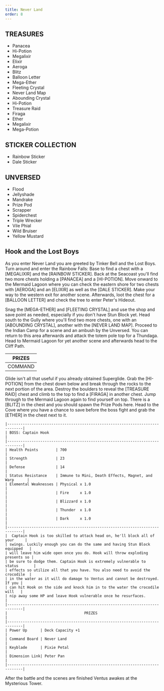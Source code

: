 ```yaml
---
title: Never Land
order: 8
---
```



##         TREASURES ##

*  Panacea
*  Hi-Potion
*  Megalixir
*  Elixir
*  Aeroga
*  Blitz
*  Balloon Letter
*  Mega-Ether
*  Fleeting Crystal
*  Never Land Map
*  Abounding Crystal
*  Hi-Potion
*  Treasure Raid
*  Firaga
*  Ether
*  Megalixir
*  Mega-Potion

##         STICKER COLLECTION ##

*  Rainbow Sticker
*  Dale Sticker

##         UNVERSED ##

* Flood
* Jellyshade
* Mandrake
* Prize Pod
* Scrapper
* Spiderchest
* Triple Wrecker
* Vile Phial
* Wild Bruiser
* Yellow Mustard

## Hook and the Lost Boys ##

As you enter Never Land you are greeted by Tinker Bell and the Lost Boys.
Turn around and enter the Rainbow Falls: Base to find a chest with a [MEGALIXIR]
and the [RAINBOW STICKER]. Back at the Seacoast you'll find two more chests
holding a [PANACEA] and a [HI-POTION]. Move onward to the Mermaid Lagoon where
you can check the eastern shore for two chests with [AEROGA] and an [ELIXIR]
as well as the [DALE STICKER]. Make your way to the western exit for another
scene. Afterwards, loot the chest for a [BALLOON LETTER] and check the tree to
enter Peter's Hideout.

Snag the [MEGA-ETHER] and [FLEETING CRYSTAL] and use the shop and save point
as needed, especially if you don't have Stun Block yet. Head south to the Gully
where you'll find two more chests, one with an [ABOUNDING CRYSTAL], another with
the [NEVER LAND MAP]. Proceed to the Indian Camp for a scene and an ambush by
the Unversed. You can return to this area afterwards and attack the totem pole
top for a Thundaga. Head to Mermaid Lagoon for yet another scene and afterwards
head to the Cliff Path.



|                     PRIZES                    |
|-----------------------------------------------|
| COMMAND        | Glide                        |



Glide isn't all that useful if you already obtained Superglide. Grab the
[HI-POTION] from the chest down below and break through the rocks to the next
portion of the area. Destroy the boulders to reveal the [TREASURE RAID] chest
and climb to the top to find a [FIRAGA] in another chest. Jump through to the
Mermaid Lagoon again to find yourself on top. There is a [BLITZ] in the chest
and you should spawn the Prize Pods here. Head to the Cove where you have a
chance to save before the boss fight and grab the [ETHER] in the chest next to
it.
```
|-----------------------------------------------------------------------------|
| BOSS: Captain Hook                                                          |
|-----------------------------------------------------------------------------|
| Health Points        | 700                                                  |
| Strength             | 23                                                   |
| Defense              | 14                                                   |
| Status Resistance    | Immune to Mini, Death Effects, Magnet, and Warp      |
| Elemental Weaknesses | Physical x 1.0                                       |
|                      | Fire     x 1.0                                       |
|                      | Blizzard x 1.0                                       |
|                      | Thunder  x 1.0                                       |
|                      | Dark     x 1.0                                       |
|-----------------------------------------------------------------------------|
|  Captain Hook is too skilled to attack head on, he'll block all of your     |
| swings. Luckily enough you can do the same and having Stun Block equipped   |
| will leave him wide open once you do. Hook will throw exploding presents so |
| be sure to dodge them. Captain Hook is extremely vulnerable to status       |
| effects so utilize all that you have. You also need to avoid the crocodile  |
| in the water as it will do damage to Ventus and cannot be destroyed. If you |
| can hit Hook on the side and knock him in to the water the crocodile will   |
| nip away some HP and leave Hook vulnerable once he resurfaces.              |
|-----------------------------------------------------------------------------|
|                                   PRIZES                                    |
|-----------------------------------------------------------------------------|
| Power Up      | Deck Capacity +1                                            |
| Command Board | Never Land                                                  |
| Keyblade      | Pixie Petal                                                 |
| Dimension Link| Peter Pan                                                   |
|-----------------------------------------------------------------------------|
```
After the battle and the scenes are finished Ventus awakes at the Mysterious
Tower.


